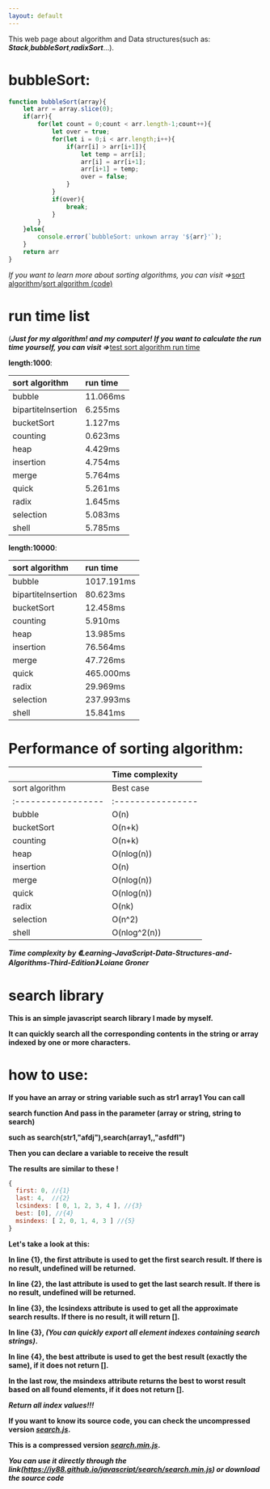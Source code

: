```yaml
---
layout: default
---
```


This web page about algorithm and Data structures(such as: _**Stack**_,_**bubbleSort**_,_**radixSort**_...).

# bubbleSort:

```js
function bubbleSort(array){
    let arr = array.slice(0);
    if(arr){
        for(let count = 0;count < arr.length-1;count++){
            let over = true;
            for(let i = 0;i < arr.length;i++){
                if(arr[i] > arr[i+1]){
                    let temp = arr[i];
                    arr[i] = arr[i+1];
                    arr[i+1] = temp;
                    over = false;
                }
            }
            if(over){
                break;
            }
        }
    }else{
        console.error(`bubbleSort: unkown array '${arr}'`);
    }
    return arr
}
```

_If you want to learn more about sorting algorithms, you can visit =>_[sort algorithm](sort)/[sort algorithm (code)](sort/code.html)

# run time list 
(_**Just for my algorithm! and my computer! If you want to calculate the run time yourself, you can visit =>**_[test sort algorithm run time](sort/SAPA.html)

**length:1000**:

|  sort algorithm  | run time |
|:-----------------|:---------|
|bubble            |11.066ms  |
|bipartitelnsertion|6.255ms   |
|bucketSort        |1.127ms   |
|counting          |0.623ms   |
|heap              |4.429ms   |
|insertion         |4.754ms   |
|merge             |5.764ms   |
|quick             |5.261ms   |
|radix             |1.645ms   |
|selection         |5.083ms   |
|shell             |5.785ms   |

**length:10000**:

|  sort algorithm  | run time |
|:-----------------|:---------|
|bubble            |1017.191ms|
|bipartitelnsertion|80.623ms  |
|bucketSort        |12.458ms  |
|counting          |5.910ms   |
|heap              |13.985ms  |
|insertion         |76.564ms  |
|merge             |47.726ms  |
|quick             |465.000ms |
|radix             |29.969ms  |
|selection         |237.993ms |
|shell             |15.841ms  |

# Performance of sorting algorithm:

|                  |                     Time complexity                      |
|:-----------------|:---------------------------------------------------------|
|  sort algorithm  |    Best case    |   General situation   |   Worst case   |
|:-----------------|:----------------|:----------------------|:---------------|
|bubble            |       O(n)      |        O(n^2)         |     O(n^2)     |
|bucketSort        |      O(n+k)     |        O(n+k)         |     O(n^2)     |
|counting          |      O(n+k)     |        O(n+k)         |     O(n+k)     |
|heap              |    O(nlog(n))   |      O(nlog(n))       |   O(nlog(n))   |
|insertion         |      O(n)       |        O(n^2)         |     O(n^2)     |
|merge             |    O(nlog(n))   |      O(nlog(n))       |   O(nlog(n))   |
|quick             |    O(nlog(n))   |      O(nlog(n))       |     O(n^2)     |
|radix             |      O(nk)      |         O(nk)         |     O(nk)      |
|selection         |     O(n^2)      |        O(n^2)         |     O(n^2)     |
|shell             |   O(nlog^2(n))  |     O(nlog^2(n))      |  O(nlog^2(n))  |

_**Time complexity by 《Learning-JavaScript-Data-Structures-and-Algorithms-Third-Edition》 Loiane Groner**_

# search library

**This is an simple javascript search library I made by myself.**

**It can quickly search all the corresponding contents in the string or array indexed by one or more characters.**

# how to use:

**If you have an array or string variable such as str1 array1 You can call**

**search function And pass in the parameter (array or string, string to search)**

**such as search(str1,"afdj"),search(array1,,"asfdfl")**

**Then you can declare a variable to receive the result**

**The results are similar to these !**

```js
{
  first: 0, //{1}
  last: 4,  //{2}
  lcsindexs: [ 0, 1, 2, 3, 4 ], //{3}
  best: [0], //{4}
  msindexs: [ 2, 0, 1, 4, 3 ] //{5}
}
```

**Let's take a look at this:**

**In line {1}, the first attribute is used to get the first search result. If there is no result, undefined will be returned.**

**In line {2}, the last attribute is used to get the last search result. If there is no result, undefined will be returned.**

**In line {3}, the lcsindexs attribute is used to get all the approximate search results. If there is no result, it will return [].** 

**In line {3}, _(You can quickly export all element indexes containing search strings)_.**

**In line {4}, the best attribute is used to get the best result (exactly the same), if it does not return [].**

**In the last row, the msindexs attribute returns the best to worst result based on all found elements, if it does not return [].**

**_Return all index values!!!_**

**If you want to know its source code, you can check the uncompressed version *_[search.js](search/search.js)_*.**

**This is a compressed version _[search.min.js](search/search.min.js)_.**

_**You can use it directly through the link(https://iy88.github.io/javascript/search/search.min.js) or download the source code**_